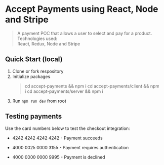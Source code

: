 # Accept Payments using React, Node and Stripe

> A payment POC that allows a user to select and pay for a product.<br/>
> Technologies used:<br/>
> React, Redux, Node and Stripe

## Quick Start (local)

1.  Clone or fork respository
2.  Initialize packages
    > cd accept-payments && npm i
    > cd accept-payments/client && npm i
    > cd accept-payments/server && npm i
3.  Run `npm run dev` from root

## Testing payments

Use the card numbers below to test the checkout integration:

- 4242 4242 4242 4242 - Payment succeeds

- 4000 0025 0000 3155 - Payment requires authentication

- 4000 0000 0000 9995 - Payment is declined
